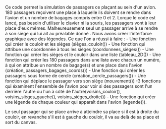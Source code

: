 Ce code permet la simulation de passagers ce plaçant au sein d'un avion.
180 passagers reçoivent une place à laquelle ils doivent se rendre dans l'avion et un nombre de bagages compris entre 0 et 2.
Lorque le code est lancé, pas besoin d'utiliser le clavier ni la souris, les passagers vont à leur place d'eux mêmes.
Malheureusement seul un passager arrive à se rendre à son siège qui lui ait au préalable donné .
Nous avons créer l'interfarce graphique avec des légendes.
Ce que l'on a réussi à faire :
      - Une fonction qui créer le couloir et les sièges (sièges_couloir())
      - Une fonction qui attribue une coordonnée à tous les sièges (coordonnees_sièges())
      - Une fonction qui créer les sièges et le couloir dans une liste (tableau_2D())
      - Une fonction qui créer les 180 passagers dans une liste avec chacun un numéro, à qui on attribue un nombre de bagage(s) et une place dans l'avion (création_passagers_bagages_coords())
      - Une fonction qui créer les passagers sous forme de cercle (création_cercle_passagers())
      - Une fonction qui déplace le passager vers son siège (mouvement())
      -3 fonctions qui éxaminent l'ensemble de l'avion pour voir si des passagers sont l'un derrière l'autre ou l'un à côté de l'autre(voisins_couloir(), voisins_sièges_gauche(), voisins_sièges_droite())
      - Une fonction qui créer une légende de chaque couleur qui apparaît dans l'avion (legende()).
      
Le seul passager qui se place arrive à atteindre sa place si il est à droite du couloir, en revanche s'il est à gauche du couloir, il va au delà de sa place et sort du canvas.
